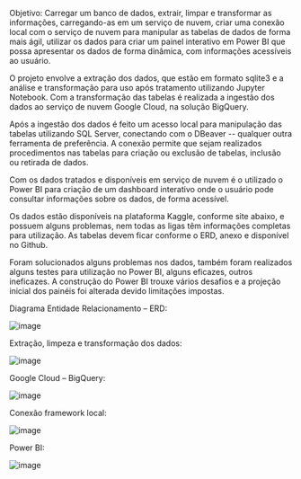 Objetivo: Carregar um banco de dados, extrair, limpar e transformar as informações, carregando-as em um serviço de nuvem, criar uma conexão local com o serviço de nuvem para manipular as tabelas de dados de forma mais ágil, utilizar os dados para criar um painel interativo em Power BI que possa apresentar os dados de forma dinâmica, com informações acessíveis ao usuário.

O projeto envolve a extração dos dados, que estão em formato sqlite3 e a análise e transformação para uso após tratamento utilizando Jupyter Notebook. Com a transformação das tabelas é realizada a ingestão dos dados ao serviço de nuvem Google Cloud, na solução BigQuery.

Após a ingestão dos dados é feito um acesso local para manipulação das tabelas utilizando SQL Server, conectando com o DBeaver -- qualquer outra ferramenta de preferência. A conexão permite que sejam realizados procedimentos nas tabelas para criação ou exclusão de tabelas, inclusão ou retirada de dados.

Com os dados tratados e disponíveis em serviço de nuvem é o utilizado o Power BI para criação de um dashboard interativo onde o usuário pode consultar informações sobre os dados, de forma acessível.

Os dados estão disponíveis na plataforma Kaggle, conforme site abaixo, e possuem alguns problemas, nem todas as ligas têm informações completas para utilização. As tabelas devem ficar conforme o ERD, anexo e disponível no Github.

Foram solucionados alguns problemas nos dados, também foram realizados alguns testes para utilização no Power BI, alguns eficazes, outros ineficazes. A construção do Power BI trouxe vários desafios e a projeção inicial dos painéis foi alterada devido limitações impostas.

Diagrama Entidade Relacionamento – ERD:

![image](https://github.com/TFS32/PIT_II_CruzeiroDoSul/assets/90219504/e8111e9f-f331-4055-9c9c-4427bc130702)

Extração, limpeza e transformação dos dados:

![image](https://github.com/TFS32/PIT_II_CruzeiroDoSul/assets/90219504/c11827c3-fca9-49a0-8893-53dc0257e208)

Google Cloud – BigQuery:

![image](https://github.com/TFS32/PIT_II_CruzeiroDoSul/assets/90219504/ee431c3e-5110-4afb-a78b-96b9fd9e7f5c)

Conexão framework local:

![image](https://github.com/TFS32/PIT_II_CruzeiroDoSul/assets/90219504/8d34d86a-b268-4254-b695-1d9c14217e37)

Power BI:

![image](https://github.com/TFS32/PIT_II_CruzeiroDoSul/assets/90219504/ab96cb1e-f7d2-454f-ae3e-112ef7d6a77a)
